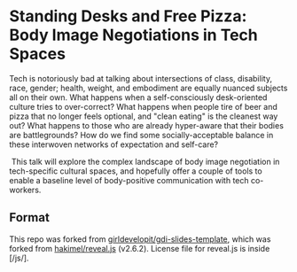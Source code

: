 # Standing Desks and Free Pizza: Body Image Negotiations in Tech Spaces

Tech is notoriously bad at talking about intersections of class, disability, race, gender; health, weight, and embodiment are equally nuanced subjects all on their own. What happens when a self-consciously desk-oriented culture tries to over-correct? What happens when people tire of beer and pizza that no longer feels optional, and "clean eating" is the cleanest way out? What happens to those who are already hyper-aware that their bodies are battlegrounds? How do we find some socially-acceptable balance in these interwoven networks of expectation and self-care?

 This talk will explore the complex landscape of body image negotiation in tech-specific cultural spaces, and hopefully offer a couple of tools to enable a baseline level of body-positive communication with tech co-workers.

## Format

This repo was forked from [girldevelopit/gdi-slides-template](https://github.com/girldevelopit/gdi-slides-template), which was forked from [hakimel/reveal.js](https://github.com/hakimel/reveal.js) (v2.6.2). License file for reveal.js is inside [/js/].